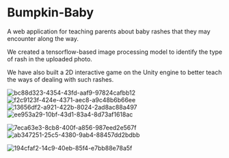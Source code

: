 # Bumpkin-Baby
A web application for teaching parents about baby rashes that they may encounter along the way.

We created a tensorflow-based image processing model to identify the type of rash in the uploaded photo.

We have also built a 2D interactive game on the Unity engine to better teach the ways of dealing with such rashes.

![bc88d323-4354-43fd-aaf9-97824cafbb12](https://user-images.githubusercontent.com/76782291/195976063-f2ae1a04-f479-4ed6-82f9-415f48400074.jpg)
![f2c9123f-424e-4371-aec8-a9c48b6b66ee](https://user-images.githubusercontent.com/76782291/195976033-16326f7b-c068-41ef-a501-94f8bb55494a.jpg)
![13656df2-a921-422b-8024-2ad8ac88a497](https://user-images.githubusercontent.com/76782291/195976038-2a5e14d0-3c51-4f83-87c5-923df67371fe.jpg)
![ee953a29-10bf-43d1-83a4-8d73af1618ac](https://user-images.githubusercontent.com/76782291/195976043-112dbe4a-6633-4087-ad0a-47e95f81b5f2.jpg)

![7eca63e3-8cb8-400f-a856-987eed2e567f](https://user-images.githubusercontent.com/76782291/195976086-8ea5b506-37bc-4143-9874-946845c2c3dd.jpg)
![ab347251-25c5-4380-9ab4-88457dd2bdbb](https://user-images.githubusercontent.com/76782291/195976088-7976b709-d0e3-4730-bed5-9d7049a05ac2.jpg)

![194cfaf2-14c9-40eb-85f4-e7bb88e78a5f](https://user-images.githubusercontent.com/76782291/195976103-a392fbe4-9073-4e6a-a5c3-0818607fa72d.jpg)
